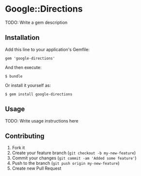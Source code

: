 # Google::Directions

TODO: Write a gem description

## Installation

Add this line to your application's Gemfile:

    gem 'google-directions'

And then execute:

    $ bundle

Or install it yourself as:

    $ gem install google-directions

## Usage

TODO: Write usage instructions here

## Contributing

1. Fork it
2. Create your feature branch (`git checkout -b my-new-feature`)
3. Commit your changes (`git commit -am 'Added some feature'`)
4. Push to the branch (`git push origin my-new-feature`)
5. Create new Pull Request
